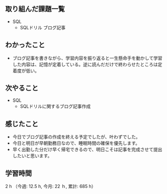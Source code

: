 ## 取り組んだ課題一覧
- SQL 
    - SQLドリル ブログ記事
  
## わかったこと
- ブログ記事を書きながら、学習内容を振り返ると一生懸命手を動かして学習した内容は、記憶が定着している。逆に読んだだけで終わらせたところは定着度が低い。

## 次やること
- SQL
    - SQLドリルに関するブログ記事作成    

## 感じたこと
- 今日でブログ記事の作成を終える予定でしたが、叶わずでした。
- 今日と明日が早朝勤務日なので、睡眠時間の確保を優先します。  
- 早く出勤した分だけ早く帰宅できるので、明日こそは記事を完成させて提出したいと思います。       
    
## 学習時間
2 h （今週: 12.5 h, 今月: 22 ｈ, 累計: 685 h）